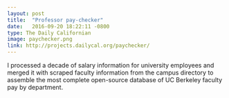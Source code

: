 ```yaml
---
layout: post
title:  "Professor pay-checker"
date:   2016-09-20 18:22:11 -0800
type: The Daily Californian
image: paychecker.png
link: http://projects.dailycal.org/paychecker/
---
```

I processed a decade of salary information for university employees and merged it with scraped faculty information from the campus directory to assemble the most complete open-source database of UC Berkeley faculty pay by department.